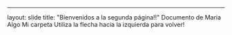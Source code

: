 ---
layout: slide
title: "Bienvenidos a la segunda página!!"
Documento de Maria
Algo 
Mi carpeta 
Utiliza la flecha hacia la izquierda para volver!
